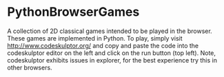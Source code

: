 PythonBrowserGames
==================
A collection of 2D classical games intended to be played in the browser. These games are implemented in Python. To play, simply visit http://www.codeskulptor.org/ and copy and paste the code into the codeskulptor editor on the left and click on the run button (top left). Note, codeskulptor exhibits issues in explorer, for the best experience try this in other browsers.
